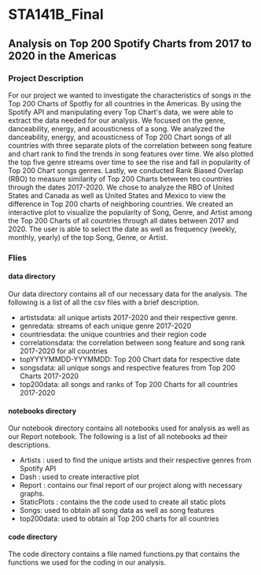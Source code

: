 # STA141B_Final
## Analysis on Top 200 Spotify Charts from 2017 to 2020 in the Americas
### Project Description
For our project we wanted to investigate the characteristics of songs in the Top 200 Charts of Spotfiy for all countries in the Americas. By using the Spotify API and manipulating every Top Chart's data, we were able to extract the data needed for our analysis. We focused on the genre, danceability, energy, and acousticness of a song. We analyzed the  danceability, energy, and acousticness of Top 200 Chart songs of all countries with three separate plots of the correlation between song feature and chart rank to find the trends in song features over time. We also plotted the top five genre streams over time to see the rise and fall in popularity of Top 200 Chart songs genres. Lastly, we conducted Rank Biased Overlap (RBO) to measure similarity of Top 200 Charts between teo countries through the dates 2017-2020. We chose to analyze the RBO of United States and Canada as well as United States and Mexico to view the difference in Top 200 charts of neighboring countries. We created an interactive plot to visualize the popularity of Song, Genre, and Artist among the Top 200 Charts of all countries through all dates between 2017 and 2020. The user is able to select the date as well as frequency (weekly, monthly, yearly) of the top Song, Genre, or Artist.

### Flies
#### data directory
Our data directory contains all of our necessary data for the analysis. The following is a list of all the csv files with a brief description.
- artistsdata: all unique artists 2017-2020 and their respective genre.
- genredata: streams of each unique genre 2017-2020
- countriesdata: the unique countries and their region code
- correlationsdata: the correlation between song feature and song rank 2017-2020 for all countries
- topYYYYMMDD-YYYMMDD: Top 200 Chart data for respective date 
- songsdata: all unique songs and respective features from Top 200 Charts 2017-2020
- top200data: all songs and ranks of Top 200 Charts for all countries 2017-2020
#### notebooks directory
Our notebook directory contains all notebooks used for analysis as well as our Report notebook. The  following is a list of all notebooks ad their descriptions.
- Artists : used to find the unique artists and their respective genres from Spotify API
- Dash : used to create interactive plot
- Report : contains our final report of our project along with necessary graphs.
- StaticPlots : contains the the code used to create all static plots
- Songs: used to obtain all song data as well as song features
- top200data: used to obtain al Top 200 charts for all countries
#### code directory
The code directory contains a file named functions.py that contains the functions we used for the coding in our analysis.
